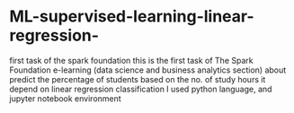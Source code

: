 # ML-supervised-learning-linear-regression-
first task of the spark foundation 
this is the first task of The Spark Foundation e-learning (data science and business analytics section) about predict the percentage of students based on the no. of study hours it depend on linear regression classification I used python language, and jupyter notebook environment
